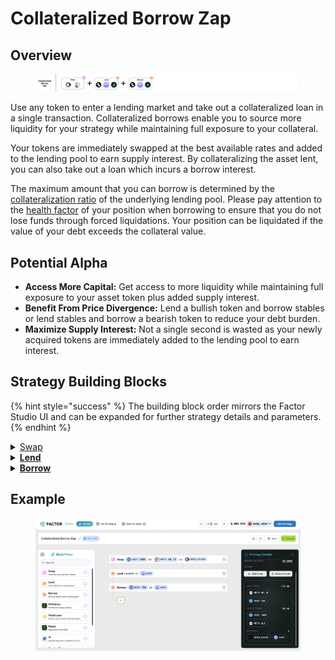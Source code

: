 # Collateralized Borrow Zap

## Overview

<figure><img src="../../../.gitbook/assets/image (10) (1).png" alt=""><figcaption></figcaption></figure>

Use any token to enter a lending market and take out a collateralized loan in a single transaction. Collateralized borrows enable you to source more liquidity for your strategy while maintaining full exposure to your collateral.

Your tokens are immediately swapped at the best available rates and added to the lending pool to earn supply interest. By collateralizing the asset lent, you can also take out a loan which incurs a borrow interest.

The maximum amount that you can borrow is determined by the [collateralization ratio](../../glossary.md#collateralisation-ratio) of the underlying lending pool. Please pay attention to the [health factor](../../glossary.md#health-factor) of your position when borrowing to ensure that you do not lose funds through forced liquidations. Your position can be liquidated if the value of your debt exceeds the collateral value.

## Potential Alpha

* **Access More Capital:** Get access to more liquidity while maintaining full exposure to your asset token plus added supply interest.
* **Benefit From Price Divergence:** Lend a bullish token and borrow stables or lend stables and borrow a bearish token to reduce your debt burden.
* **Maximize Supply Interest:** Not a single second is wasted as your newly acquired tokens are immediately added to the lending pool to earn interest.

## Strategy Building Blocks

{% hint style="success" %}
The building block order mirrors the Factor Studio UI and can be expanded for further strategy details and parameters.
{% endhint %}

<details>

<summary><a href="../../../factor-building-blocks/swap/">Swap</a></summary>

* Select the token to swap from.
* Input the token amount.

</details>

<details>

<summary><a href="../../../factor-building-blocks/lend.md"><strong>Lend</strong></a></summary>

* Lend the output tokens from the swap to the target lending market.
* The tokens which you can borrow will be determined by the underlying lending market.

</details>

<details>

<summary><a href="../../../factor-building-blocks/borrow.md"><strong>Borrow</strong></a></summary>

* Select the token to borrow.
* Input a borrow amount which includes a buffer for any price fluctuations.

</details>

## Example

<figure><img src="../../../.gitbook/assets/image (1) (1) (1) (1) (1).png" alt=""><figcaption></figcaption></figure>
